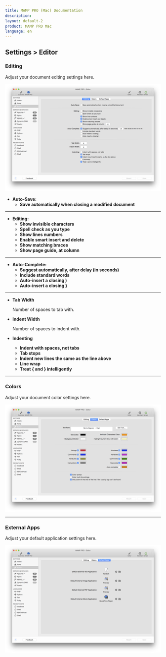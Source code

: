 ```yaml
---
title: MAMP PRO (Mac) Documentation
description: 
layout: default-2
product: MAMP PRO Mac
language: en
---
```


## Settings > Editor

### Editing

Adjust your document editing settings here.

![MAMP](Editing.png)

*  **Auto-Save:**  
    *  **Save automatically when closing a modified document**

---

*  **Editing:**  
    *  **Show invisible characters**
    *  **Spell check as you type**
    *  **Show lines numbers**
    *  **Enable smart insert and delete**
    *  **Show matching braces**
    *  **Show page guide, at column**

---

*  **Auto-Complete:**  
    *  **Suggest automatically, after delay (in seconds)**  
    *  **Include standard words**  
    *  **Auto-insert a closing )**  
    *  **Auto-insert a closing }**  

---

*  **Tab Width** 
      
      Number of spaces to tab with.

*  **Indent Width** 
      
      Number of spaces to indent with.

*  **Indenting**  
    *  **Indent with spaces, not tabs**  
    *  **Tab stops**  
    *  **Indent new lines the same as the line above**  
    *  **Line wrap**  
    *  **Treat { and } intelligently**  

---

### Colors

Adjust your document color settings here.

![MAMP](Colors.png)

---

### External Apps

Adjust your default application settings here.

![MAMP](DefaultApps.png)

